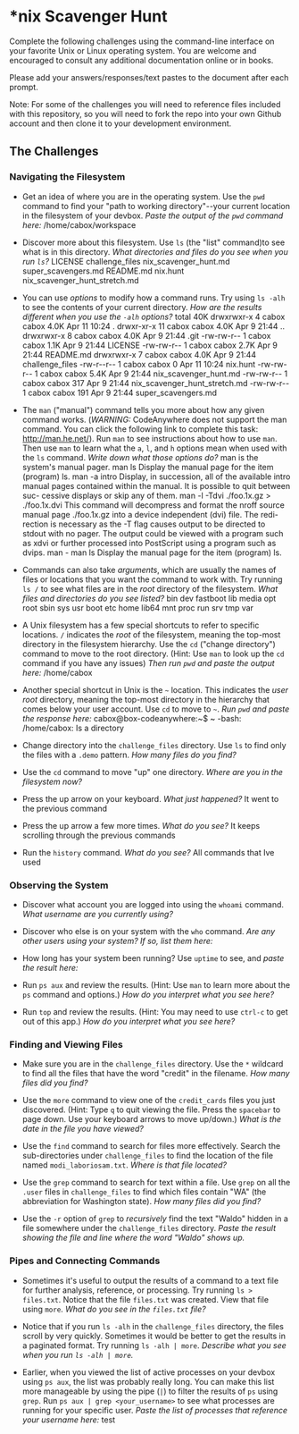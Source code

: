 # *nix Scavenger Hunt

Complete the following challenges using the command-line interface on your favorite
Unix or Linux operating system. You are welcome and encouraged to consult any
additional documentation online or in books.

Please add your answers/responses/text pastes to the document after each prompt.

Note: For some of the challenges you will need to reference files included with
this repository, so you will need to fork the repo into your own Github account
and then clone it to your development environment.

## The Challenges

### Navigating the Filesystem

* Get an idea of where you are in the operating system. Use the `pwd` command to find your "path to working directory"--your current location in the filesystem of your devbox. *Paste the output of the `pwd` command here:* 
        /home/cabox/workspace   
* Discover more about this filesystem. Use `ls` (the "list" command)to see what is in this directory. *What directories and files do you see when you run `ls`?* 
        LICENSE    challenge_files  nix_scavenger_hunt.md          super_scavengers.md
        README.md  nix.hunt         nix_scavenger_hunt_stretch.md
* You can use *options* to modify how a command runs. Try using `ls -alh` to see the contents of your current directory. *How are the results different when you use the `-alh` options?*
        total 40K
        drwxrwxr-x  4 cabox cabox 4.0K Apr 11 10:24 .
        drwxr-xr-x 11 cabox cabox 4.0K Apr  9 21:44 ..
        drwxrwxr-x  8 cabox cabox 4.0K Apr  9 21:44 .git
        -rw-rw-r--  1 cabox cabox 1.1K Apr  9 21:44 LICENSE
        -rw-rw-r--  1 cabox cabox 2.7K Apr  9 21:44 README.md
        drwxrwxr-x  7 cabox cabox 4.0K Apr  9 21:44 challenge_files
        -rw-r--r--  1 cabox cabox    0 Apr 11 10:24 nix.hunt
        -rw-rw-r--  1 cabox cabox 5.4K Apr  9 21:44 nix_scavenger_hunt.md
        -rw-rw-r--  1 cabox cabox  317 Apr  9 21:44 nix_scavenger_hunt_stretch.md
        -rw-rw-r--  1 cabox cabox  191 Apr  9 21:44 super_scavengers.md
  
* The `man` ("manual") command tells you more about how any given command works. (*WARNING:* CodeAnywhere does not support the man command. You can click the following link to complete this task: http://man.he.net/). Run `man` to see instructions about how to use `man`. Then use `man` to learn what the `a`, `l`, and `h` options mean when used with the `ls` command. *Write down what those options do?*
       man is the system's manual pager.
       man ls
           Display the manual page for the item (program) ls.
       man -a intro
           Display,  in  succession,  all  of the available intro manual pages
           contained within the manual.  It is possible to quit  between  suc-
           cessive displays or skip any of them.
       man -l -Tdvi ./foo.1x.gz > ./foo.1x.dvi
           This  command  will  decompress  and format the nroff source manual
           page ./foo.1x.gz into a device independent (dvi) file.   The  redi-
           rection is necessary as the -T flag causes output to be directed to
           stdout with no pager.  The output could be viewed  with  a  program
           such  as  xdvi or further processed into PostScript using a program
           such as dvips. 
      man -
      man ls
           Display the manual page for the item (program) ls.

* Commands can also take *arguments*, which are usually the names of files or locations that you want the command to work with. Try running `ls /` to see what files are in the *root* directory of the filesystem. *What files and directories do you see listed?*
     bin   dev  fastboot  lib    media  opt   root  sbin  sys  usr
     boot  etc  home      lib64  mnt    proc  run   srv   tmp  var        

* A Unix filesystem has a few special shortcuts to refer to specific locations. `/` indicates the *root* of the filesystem, meaning the top-most directory in the filesystem hierarchy. Use the `cd` ("change directory") command to move to the root directory. (Hint: Use `man` to look up the `cd` command if you have any issues) *Then run `pwd` and paste the output here:*
    /home/cabox
* Another special shortcut in Unix is the `~` location. This indicates the *user root* directory, meaning the top-most directory in the hierarchy that comes below your user account. Use `cd` to move to `~`. *Run `pwd` and paste the response here:*
    cabox@box-codeanywhere:~$ ~
    -bash: /home/cabox: Is a directory
* Change directory into the `challenge_files` directory. Use `ls` to find only the files with a `.demo` pattern. *How many files do you find?*

* Use the `cd` command to move "up" one directory. *Where are you in the filesystem now?*

* Press the up arrow on your keyboard. *What just happened?*
    It went to the previous command
* Press the up arrow a few more times. *What do you see?*
    It keeps scrolling through the previous commands
* Run the `history` command. *What do you see?*
    All commands that Ive used
### Observing the System

* Discover what account you are logged into using the `whoami` command. *What username are you currently using?*

* Discover who else is on your system with the `who` command. *Are any other users using your system? If so, list them here:*

* How long has your system been running? Use `uptime` to see, and *paste the result here:*

* Run `ps aux` and review the results. (Hint: Use `man` to learn more about the `ps` command and options.) *How do you interpret what you see here?*

* Run `top` and review the results. (Hint: You may need to use `ctrl-c` to get out of this app.) *How do you interpret what you see here?*

### Finding and Viewing Files

* Make sure you are in the `challenge_files` directory. Use the `*` wildcard to find all the files that have the word "credit" in the filename. *How many files did you find?*

* Use the `more` command to view one of the `credit_cards` files you just discovered. (Hint: Type `q` to quit viewing the file. Press the `spacebar` to page down. Use your keyboard arrows to move up/down.) *What is the date in the file you have viewed?*

* Use the `find` command to search for files more effectively. Search the sub-directories under `challenge_files` to find the location of the file named `modi_laboriosam.txt`. *Where is that file located?*

* Use the `grep` command to search for text within a file. Use `grep` on all the `.user` files in `challenge_files` to find which files contain "WA" (the abbreviation for Washington state). *How many files did you find?*

* Use the `-r` option of `grep` to *recursively* find the text "Waldo" hidden in a file somewhere under the `challenge_files` directory. *Paste the result showing the file and line where the word "Waldo" shows up.*

### Pipes and Connecting Commands

* Sometimes it's useful to output the results of a command to a text file for further analysis, reference, or processing. Try running `ls > files.txt`. Notice that the file `files.txt` was created. View that file using `more`. *What do you see in the `files.txt` file?*

* Notice that if you run `ls -alh` in the `challenge_files` directory, the files scroll by very quickly. Sometimes it would be better to get the results in a paginated format. Try running `ls -alh | more`. *Describe what you see when you run `ls -alh | more`.*

* Earlier, when you viewed the list of active processes on your devbox using `ps aux`, the list was probably really long. You can make this list more manageable by using the pipe (`|`) to filter the results of `ps` using `grep`. Run `ps aux | grep <your_username>` to see what processes are running for your specific user. *Paste the list of processes that reference your username here:* test
